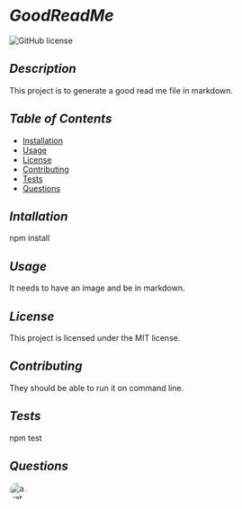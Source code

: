 # *GoodReadMe* 
    

![GitHub license](https://img.shields.io/badge/license-mit-blue.svg)

## *Description*

This project is to generate a good read me file in markdown.

## *Table of Contents*

* [Installation](#installation)
* [Usage](#usage)
* [License](#license)
* [Contributing](#contributing)
* [Tests](#tests)
* [Questions](#questions)
   
## *Intallation*

npm install
      
## *Usage*    
It needs to have an image and be in markdown.
    
## *License*
This project is licensed under the MIT license.
    
## *Contributing*
They should be able to run it on command line.
    
## *Tests*
npm test


## *Questions*
<img src="https://avatars0.githubusercontent.com/u/57580332?v=4" alt="avatar" style="border-radius: 16px" width="30" />
